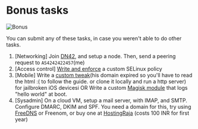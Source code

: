 # Bonus tasks

![Bonus](https://media.istockphoto.com/id/1880210848/vector/bonus-pop-art-banner-card-concept-vector-flat-graphic-design-illustration.jpg?s=612x612&w=0&k=20&c=uOxw3p8mbHaw1xIvsGVx9jAJSf5LPCK4K7X-aLk-mb8=)

You can submit any of these tasks, in case you weren't able to do other tasks.

1. [Networking] Join [DN42](https://dn42.dev/howto/Getting-Started), and setup a node. Then, send a peering request to `AS4242422457`(me)
2. [Access control] [Write and enforce](https://docs.redhat.com/en/documentation/red_hat_enterprise_linux/8/html/using_selinux/writing-a-custom-selinux-policy_using-selinux) a custom SELinux policy
3. [Mobile] Write a [custom tweak](https://github.com/maxiwee69/maxiwee69.github.io/blob/main/learntotweak/index.html)(his domain expired so you'll have to read the html :( to follow the guide. or clone it locally and run a http server) for jailbroken iOS devicesi OR Write a custom [Magisk module](https://topjohnwu.github.io/Magisk/guides.html) that logs "hello world" at boot.
4. [Sysadmin] On a cloud VM, setup a mail server, with IMAP, and SMTP. Configure DMARC, DKIM and SPF. You need a domain for this, try using [FreeDNS](http://freedns.afraid.org/subdomain/) or Freenom, or buy one at [HostingRaja](https://www.hostingraja.in/) (costs 100 INR for first year)
